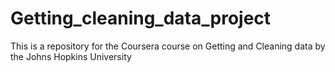 # Getting_cleaning_data_project
This is a repository for the Coursera course on Getting and Cleaning data by the Johns Hopkins University
